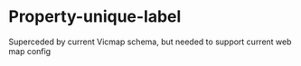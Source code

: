 # Property-unique-label
Superceded by current Vicmap schema, but needed to support current web map config 
